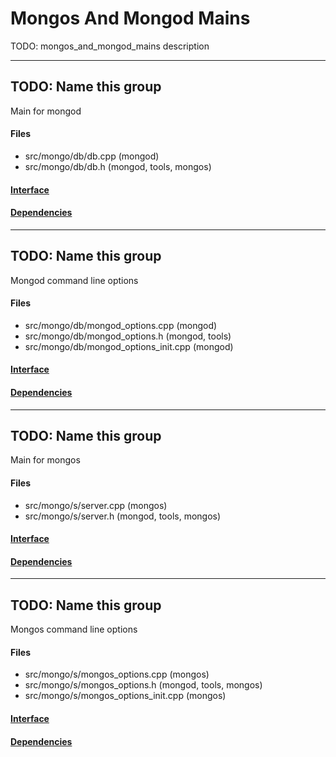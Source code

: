 # Mongos And Mongod Mains
TODO: mongos\_and\_mongod\_mains description


-------------

## TODO: Name this group
Main for mongod

#### Files
- src/mongo/db/db.cpp   (mongod)
- src/mongo/db/db.h   (mongod, tools, mongos)

#### [Interface](interface/0)

#### [Dependencies](dependencies/0)

-------------

## TODO: Name this group
Mongod command line options

#### Files
- src/mongo/db/mongod\_options.cpp   (mongod)
- src/mongo/db/mongod\_options.h   (mongod, tools)
- src/mongo/db/mongod\_options\_init.cpp   (mongod)

#### [Interface](interface/1)

#### [Dependencies](dependencies/1)

-------------

## TODO: Name this group
Main for mongos

#### Files
- src/mongo/s/server.cpp   (mongos)
- src/mongo/s/server.h   (mongod, tools, mongos)

#### [Interface](interface/2)

#### [Dependencies](dependencies/2)

-------------

## TODO: Name this group
Mongos command line options

#### Files
- src/mongo/s/mongos\_options.cpp   (mongos)
- src/mongo/s/mongos\_options.h   (mongod, tools, mongos)
- src/mongo/s/mongos\_options\_init.cpp   (mongos)

#### [Interface](interface/3)

#### [Dependencies](dependencies/3)
